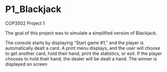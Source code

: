 # P1_Blackjack
COP3502 Project 1

The goal of this project was to simulate a simplified version of Blackjack. 

The console starts by displaying “Start game #1,” and the player is automatically dealt a card. A print menu displays, and the user will choose to get another card, hold their hand, print the statistics, or exit. If the player chooses to hold their hand, the dealer will be dealt a hand. The winner is displayed on screen 
